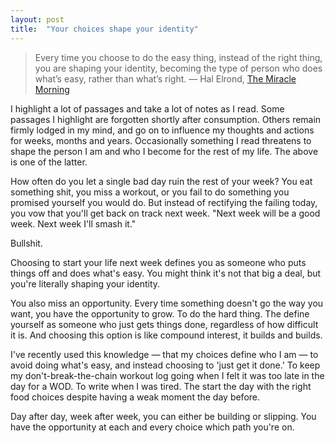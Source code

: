 ```yaml
---
layout: post
title:  "Your choices shape your identity"
---
```


> Every time you choose to do the easy thing, instead of the right thing, you are shaping your identity, becoming the type of person who does what’s easy, rather than what’s right. — Hal Elrond, [The Miracle Morning][the-miracle-morning]

I highlight a lot of passages and take a lot of notes as I read. Some passages I highlight are forgotten shortly after consumption. Others remain firmly lodged in my mind, and go on to influence my thoughts and actions for weeks, months and years. Occasionally something I read threatens to shape the person I am and who I become for the rest of my life. The above is one of the latter.

How often do you let a single bad day ruin the rest of your week? You eat something shit, you miss a workout, or you fail to do something you promised yourself you would do. But instead of rectifying the failing today, you vow that you'll get back on track next week. "Next week will be a good week. Next week I'll smash it."

Bullshit.

Choosing to start your life next week defines you as someone who puts things off and does what's easy. You might think it's not that big a deal, but you're literally shaping your identity.

You also miss an opportunity. Every time something doesn't go the way you want, you have the opportunity to grow. To do the hard thing. The define yourself as someone who just gets things done, regardless of how difficult it is. And choosing this option is like compound interest, it builds and builds.

I've recently used this knowledge — that my choices define who I am — to avoid doing what's easy, and instead choosing to 'just get it done.' To keep my don't-break-the-chain workout log going when I felt it was too late in the day for a WOD. To write when I was tired. The start the day with the right food choices despite having a weak moment the day before.

Day after day, week after week, you can either be building or slipping. You have the opportunity at each and every choice which path you're on.

[the-miracle-morning]: https://www.amazon.co.uk/dp/B013PKZUOW
